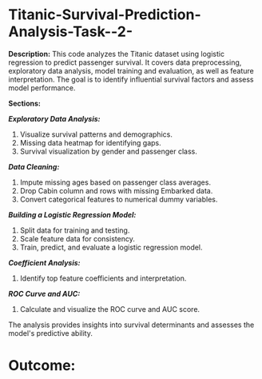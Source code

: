 # Titanic-Survival-Prediction-Analysis-Task--2-


__**Description:**__
This code analyzes the Titanic dataset using logistic regression to predict passenger survival. It covers data preprocessing, exploratory data analysis, model training and evaluation, as well as feature interpretation. The goal is to identify influential survival factors and assess model performance.


**Sections:**

_****Exploratory Data Analysis:****_

1. Visualize survival patterns and demographics.
2. Missing data heatmap for identifying gaps.
3. Survival visualization by gender and passenger class.


_**Data Cleaning:**_

1. Impute missing ages based on passenger class averages.
2. Drop Cabin column and rows with missing Embarked data.
3. Convert categorical features to numerical dummy variables.

_**Building a Logistic Regression Model:**_

1. Split data for training and testing.
2. Scale feature data for consistency.
3. Train, predict, and evaluate a logistic regression model.

_**Coefficient Analysis:**_

1. Identify top feature coefficients and interpretation.

_**ROC Curve and AUC:**_

1. Calculate and visualize the ROC curve and AUC score.

   
The analysis provides insights into survival determinants and assesses the model's predictive ability.

# Outcome:
